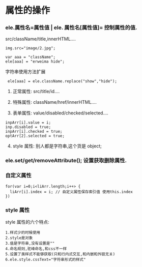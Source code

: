 # 属性的操作

### ele.属性名=属性值 | ele. 属性名[属性值]= 控制属性的值.

src/className/title,innerHTML....

```
img.src="image/2.jpg";

var aaa = "className";
ele[aaa] = "erweima hide";
```

字符串使用方法扩展

```
 ele[aaa] = ele.className.replace("show","hide");
```

1. 正常属性: src/title/id....

2. 特殊属性: className/href/innerHTML....

3. 表单属性: value/disabled/checked/selected....

```
inpArr[i].value = i;
inp.disabled = true;
inpArr[i].checked = true;
optArr[2].selected = true;
```

4. style 属性: 别人都是字符串,这个货是 object;

### ele.set/get/removeAttribute(); 设置获取删除属性.

### 自定义属性

```
for(var i=0;i<liArr.length;i++> {
  liArr[i].index = i; // 自定义属性保存索引值 使用this.index
})
```

### style 属性

style 属性的六个特点:

    1.样式少的时候使用
    2.style是对象
    3.值是字符串,没有设置是""
    4.命名规则,驼峰命名,和css不一样
    5.设置了类样式不能够获取(只和行内式交互,和内嵌和外链无关)
    6.ele.style.cssText="字符串形式的样式"
